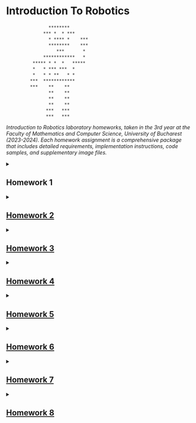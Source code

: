 # Introduction To Robotics 

                           
                    ********                                
                  *** *  * ***                              
                    * **** *    ***                         
                    ********    ***                         
                       ***       *                          
                  ************   *                          
              ***** * *  *   *****                          
              *   * *** ***  *                              
              *   * * **   * *                              
             ***  ************                              
             ***    **    **                                
                    **    **                                
                    **    **                                
                    **    **                                
                   ***   ***                                
                   ***   ***                                
                                                            
_Introduction to Robotics laboratory homeworks, taken in the 3rd year at the Faculty of Mathematics and Computer Science, University of Bucharest (2023-2024).
Each homework assignment is a comprehensive package that includes detailed requirements, implementation instructions, code samples, and supplementary image files._

<details>
<summary>
  
## Homework 1
</summary> <br>
For this task, I had to create this readMe and familiarise myself with the structure.
</details>
  
<details>
<summary>
  
## [Homework 2](https://github.com/AndriciucAndreeaCristina/IntroductionToRobotics/tree/main/RGB_LED_h1)
  </summary> <br>
This assignment focuses on controlling each channel (Red, Green, and Blue) of  an  RGB  LED  using  individual  potentiometers.  
I have used a different potentiometer to control each color of the RGB Led, reading the potentiometer value with Arduino and then mapping it to specifin intensities to the LED pins.

<h3>Setup: </h3> 

![setup](https://github.com/AndriciucAndreeaCristina/IntroductionToRobotics/assets/68044359/47a75023-532e-4695-98f9-9b0872d84482)

<h3>Demo: </h3>
https://youtu.be/knbZWBB40HQ
</details>

<details>
<summary>
  
## [Homework 3](https://github.com/AndriciucAndreeaCristina/IntroductionToRobotics/tree/main/Elevator_Wannabe)
</summary>
  <br>
This assignment involves simulating a 3-floor elevator control system using LEDs and buttons.

<h3>Setup: </h3>

![setup](https://github.com/AndriciucAndreeaCristina/IntroductionToRobotics/assets/68044359/61f4eaf6-157f-4928-8e11-576548da6bd9)

<h3>Demo: </h3>
https://youtu.be/bWM0YoEcFig
</details>

<details>
<summary>
  
## [Homework 4](https://github.com/AndriciucAndreeaCristina/IntroductionToRobotics/tree/main/7segment_display_drawing)
</summary> <br>
Using the joystick, one can control the position of the segments of a seven segment display and "draw" on the display. The initial position is on the DP. The current
position always blinks (irrespective of the fact that the segment is on or off), using the joystick to move from one position to neighbors. Short pressing the button toggles the segment state from ON to OFF or from OFF to ON. Long pressing the button resets the entire display by turning all the segments OFF and moving the
current position to the decimal point.

<h3>Setup: </h3>
![setup](https://github.com/AndriciucAndreeaCristina/IntroductionToRobotics/assets/68044359/e5ffcb0f-cb3d-4a3b-b891-5a13b636caac)

<h3>Demo: </h3>
https://youtube.com/shorts/XIElTIi3FpQ?feature=share 
</details>

<details>
<summary>
  
## [Homework 5](https://github.com/AndriciucAndreeaCristina/IntroductionToRobotics/tree/main/StopwatchTimer)
</summary> <br>
  For this task, I have implemented a stopwatch timer, using a 4 digit 7 segment display, 3 buttons and 3 leds, that also has a save lap functionality.
  Each button has a differnt functionality:
      - Button 1 (coresponding to the green led): Start/Pause
      - Button 2 (coresponding to the yellow led): Reset
      - Button 3 (coresponding to the red led): Save lap/Cycle through laps when in reset.
  The leds light up in different states of the timer to let you know which buttons you can press and when.
  
<h3>Setup: </h3>

![setup](https://github.com/AndriciucAndreeaCristina/IntroductionToRobotics/assets/68044359/529359e6-ec3d-40b6-8a70-05a4dd2b2c6d)

<h3>Demo: </h3>
https://www.youtube.com/shorts/Zt4Y0uZAbXI
</details>

<details>
<summary>
  
## [Homework 6](https://github.com/AndriciucAndreeaCristina/IntroductionToRobotics/tree/main/EnvironmentMonitor)
</summary> <br>
  For this task, I have implemented the "Smart Environment Monitor and Logger" using Arduino. The system includes:

- **Sensors Used**:
  - Ultrasonic Sensor (HC-SR04)
  - Light-Dependent Resistor (LDR)
  
- **Components**:
  - RGB LED for status outputs
  
The implemented menu structure allows the user to:

1. **Set Data about the Sensors**:
   1.1. Sampling Interval
   1.2. Ultrasonic Alert Threshold
   1.3. LDR Alert Threshold

2. **Reset Logger Data**

3. **Get Information about the Status of the System**:
   3.1. Current Sensor Readings
   3.2. Current Sensor Settings
   3.3. Last 10 sensor readings for all sensors stored in EEPROM

4. **RGB LED Control**:
   4.1. Manual Color Control
   4.2. LED: Toggle Automatic ON/OFF

<h3>Setup: </h3>

![setup](https://github.com/AndriciucAndreeaCristina/IntroductionToRobotics/assets/68044359/2e5bf776-4a59-4d08-8cc3-9788e1281612)


<h3>Demo: </h3>

https://youtu.be/RoiU5R4b0oQ

</details>


<details>
<summary>
  
## [Homework 7](https://github.com/AndriciucAndreeaCristina/IntroductionToRobotics/tree/main/MiniLEDMatrixGame)
</summary> <br>
For this task, I have developed a small bomberman style game on an 8x8 LED Matrix, where the player has to plant bombs to distry the bricks and clear the whole display in order to win, while avoiding being touched by any bomb. The obstacles are on random positions for each game and they are not blinking. The player is blinking at a slower rate and the bombs are blinking faster for 2 seconds before they explode. The bombs will clear the column and the row that the bomb is placed on, which is indicated by a short blink of the dots affected. The player is controlled using a joystick, being able to move only on an up/down and left/right direction. Once the player hits the edge of the display or if a wall is encounter in the way, the movement in that direction will be impossible. Pressing the joystick button shortly will plant a bomb, while pressing the joystick button longer will reset the game after winning or losing. Winning is indicated by a smiley face on the display after cleaning the board and losing is indicated by an "X" symbol.

<h3>Setup: </h3>

![setup](https://github.com/AndriciucAndreeaCristina/IntroductionToRobotics/assets/68044359/5acfcfa2-d340-43b8-8efe-4c33351de22c)

<h3>Demo: </h3>
https://youtu.be/HJcLgByKrVA
</details>


<details>
<summary>
  
## [Homework 8](https://github.com/AndriciucAndreeaCristina/IntroductionToRobotics/tree/main/MiniLEDMatrixGame2.0)
</summary> <br>
To continue the previous developed game, for this task I have also added an LCD display to guide the user throughout the game. The structure of the menu is as follows:

1. **Intro**:
2. **Settings**
    2.1. LCD contrast Setting
    2.2. LED brightness setting
    2.3 Back
3. **About**
4. **Start**
During the gameplay, the user is shown how many walls there are left to distroy and they are also prompted a message to inform them of lossing or winning.
The navigation through the menu is done exclusively using the joystick.  
<h3>Setup: </h3>

![setup](https://github.com/AndriciucAndreeaCristina/IntroductionToRobotics/blob/main/MiniLEDMatrixGame2.0/setup.jpg)

<h3>Demo: </h3>
https://youtu.be/wd5Imuvw3lE
</details>


                                                            
                                                            
                                                            
                                                            
